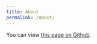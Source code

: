 ```yaml
---
title: About
permalink: /about/
---
```


You can view [this page on Github](https://github.com/ksilz/how-java-today).

